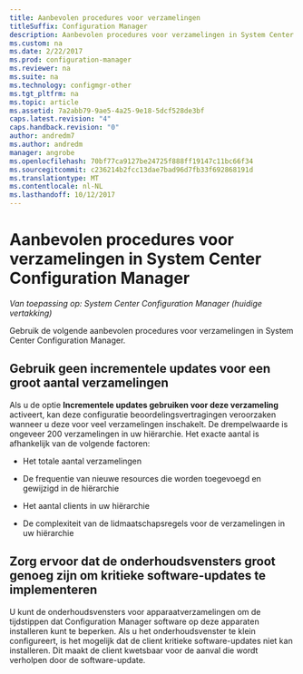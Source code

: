 ```yaml
---
title: Aanbevolen procedures voor verzamelingen
titleSuffix: Configuration Manager
description: Aanbevolen procedures voor verzamelingen in System Center Configuration Manager worden opgehaald.
ms.custom: na
ms.date: 2/22/2017
ms.prod: configuration-manager
ms.reviewer: na
ms.suite: na
ms.technology: configmgr-other
ms.tgt_pltfrm: na
ms.topic: article
ms.assetid: 7a2abb79-9ae5-4a25-9e18-5dcf528de3bf
caps.latest.revision: "4"
caps.handback.revision: "0"
author: andredm7
ms.author: andredm
manager: angrobe
ms.openlocfilehash: 70bf77ca9127be24725f888ff19147c11bc66f34
ms.sourcegitcommit: c236214b2fcc13dae7bad96d7fb33f692868191d
ms.translationtype: MT
ms.contentlocale: nl-NL
ms.lasthandoff: 10/12/2017
---
```

# <a name="best-practices-for-collections-in-system-center-configuration-manager"></a>Aanbevolen procedures voor verzamelingen in System Center Configuration Manager

*Van toepassing op: System Center Configuration Manager (huidige vertakking)*

Gebruik de volgende aanbevolen procedures voor verzamelingen in System Center Configuration Manager.  

## <a name="do-not-use-incremental-updates-for-a-large-number-of-collections"></a>Gebruik geen incrementele updates voor een groot aantal verzamelingen  
 Als u de optie **Incrementele updates gebruiken voor deze verzameling** activeert, kan deze configuratie beoordelingsvertragingen veroorzaken wanneer u deze voor veel verzamelingen inschakelt. De drempelwaarde is ongeveer 200 verzamelingen in uw hiërarchie. Het exacte aantal is afhankelijk van de volgende factoren:  

-   Het totale aantal verzamelingen  

-   De frequentie van nieuwe resources die worden toegevoegd en gewijzigd in de hiërarchie  

-   Het aantal clients in uw hiërarchie  

-   De complexiteit van de lidmaatschapsregels voor de verzamelingen in uw hiërarchie  

## <a name="make-sure-that-maintenance-windows-are-large-enough-to-deploy-critical-software-updates"></a>Zorg ervoor dat de onderhoudsvensters groot genoeg zijn om kritieke software-updates te implementeren  
 U kunt de onderhoudsvensters voor apparaatverzamelingen om de tijdstippen dat Configuration Manager software op deze apparaten installeren kunt te beperken. Als u het onderhoudsvenster te klein configureert, is het mogelijk dat de client kritieke software-updates niet kan installeren. Dit maakt de client kwetsbaar voor de aanval die wordt verholpen door de software-update.  
